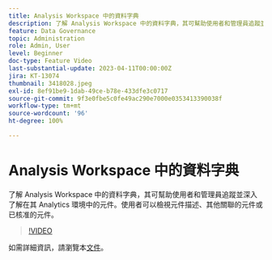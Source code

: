 ```yaml
---
title: Analysis Workspace 中的資料字典
description: 了解 Analysis Workspace 中的資料字典，其可幫助使用者和管理員追蹤並深入了解在其 Analytics 環境中的元件。使用者可以檢視元件描述、其他關聯的元件或已核准的元件。
feature: Data Governance
topic: Administration
role: Admin, User
level: Beginner
doc-type: Feature Video
last-substantial-update: 2023-04-11T00:00:00Z
jira: KT-13074
thumbnail: 3418028.jpeg
exl-id: 8ef91be9-1dab-49ce-b78e-433dfe3c0717
source-git-commit: 9f3e0fbe5c0fe49ac290e7000e0353413390038f
workflow-type: tm+mt
source-wordcount: '96'
ht-degree: 100%

---
```


# Analysis Workspace 中的資料字典

了解 Analysis Workspace 中的資料字典，其可幫助使用者和管理員追蹤並深入了解在其 Analytics 環境中的元件。使用者可以檢視元件描述、其他關聯的元件或已核准的元件。

>[!VIDEO](https://video.tv.adobe.com/v/3418028/?quality=12&learn=on)

如需詳細資訊，請瀏覽本[文件](https://experienceleague.adobe.com/docs/analytics/analyze/analysis-workspace/components/data-dictionary/data-dictionary-overview.html?lang=zh-Hant)。
